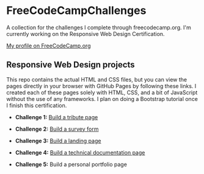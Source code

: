 # FreeCodeCampChallenges
A collection for the challenges I complete through freecodecamp.org. I'm currently working on the Responsive Web Design Certification.

[My profile on FreeCodeCamp.org](https://www.freecodecamp.org/em-dash-codes)

## Responsive Web Design projects
This repo contains the actual HTML and CSS files, but you can view the pages directly in your browser with GitHub Pages by following these links. I created each of these pages solely with HTML, CSS, and a bit of JavaScript without the use of any frameworks. I plan on doing a Bootstrap tutorial once I finish this certification.

* **Challenge 1:** [Build a tribute page](https://emnharris.github.io/FreeCodeCampChallenges/responsive-web-design/tribute-page/UKLG.html)

* **Challenge 2:** [Build a survey form](https://emnharris.github.io/FreeCodeCampChallenges/responsive-web-design/survey-page/survey.html)

* **Challenge 3:** [Build a landing page](https://emnharris.github.io/FreeCodeCampChallenges/responsive-web-design/landing-page/GCCC.html)

* **Challenge 4:** [Build a technical documentation page](https://emnharris.github.io/FreeCodeCampChallenges/responsive-web-design/technical-documentation-page/python-tutorial.html)

* **Challenge 5:** Build a personal portfolio page
